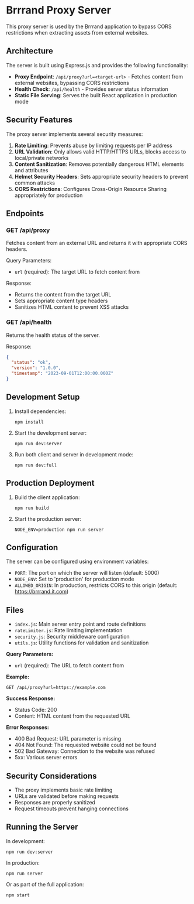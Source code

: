 # Brrrand Proxy Server

This proxy server is used by the Brrrand application to bypass CORS restrictions when extracting assets from external websites.

## Architecture

The server is built using Express.js and provides the following functionality:

- **Proxy Endpoint**: `/api/proxy?url=<target-url>` - Fetches content from external websites, bypassing CORS restrictions
- **Health Check**: `/api/health` - Provides server status information
- **Static File Serving**: Serves the built React application in production mode

## Security Features

The proxy server implements several security measures:

1. **Rate Limiting**: Prevents abuse by limiting requests per IP address
2. **URL Validation**: Only allows valid HTTP/HTTPS URLs, blocks access to local/private networks
3. **Content Sanitization**: Removes potentially dangerous HTML elements and attributes
4. **Helmet Security Headers**: Sets appropriate security headers to prevent common attacks
5. **CORS Restrictions**: Configures Cross-Origin Resource Sharing appropriately for production

## Endpoints

### GET /api/proxy

Fetches content from an external URL and returns it with appropriate CORS headers.

Query Parameters:
- `url` (required): The target URL to fetch content from

Response:
- Returns the content from the target URL
- Sets appropriate content type headers
- Sanitizes HTML content to prevent XSS attacks

### GET /api/health

Returns the health status of the server.

Response:
```json
{
  "status": "ok",
  "version": "1.0.0",
  "timestamp": "2023-09-01T12:00:00.000Z"
}
```

## Development Setup

1. Install dependencies:
   ```
   npm install
   ```

2. Start the development server:
   ```
   npm run dev:server
   ```

3. Run both client and server in development mode:
   ```
   npm run dev:full
   ```

## Production Deployment

1. Build the client application:
   ```
   npm run build
   ```

2. Start the production server:
   ```
   NODE_ENV=production npm run server
   ```

## Configuration

The server can be configured using environment variables:

- `PORT`: The port on which the server will listen (default: 5000)
- `NODE_ENV`: Set to 'production' for production mode
- `ALLOWED_ORIGIN`: In production, restricts CORS to this origin (default: https://brrrand.it.com)

## Files

- `index.js`: Main server entry point and route definitions
- `rateLimiter.js`: Rate limiting implementation
- `security.js`: Security middleware configuration
- `utils.js`: Utility functions for validation and sanitization

**Query Parameters:**
- `url` (required): The URL to fetch content from

**Example:**
```
GET /api/proxy?url=https://example.com
```

**Success Response:**
- Status Code: 200
- Content: HTML content from the requested URL

**Error Responses:**
- 400 Bad Request: URL parameter is missing
- 404 Not Found: The requested website could not be found
- 502 Bad Gateway: Connection to the website was refused
- 5xx: Various server errors

## Security Considerations

- The proxy implements basic rate limiting
- URLs are validated before making requests
- Responses are properly sanitized
- Request timeouts prevent hanging connections

## Running the Server

In development:
```
npm run dev:server
```

In production:
```
npm run server
```

Or as part of the full application:
```
npm start
```
